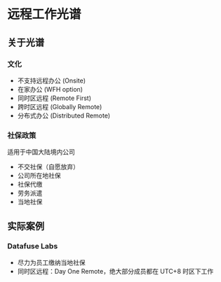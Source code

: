 # 远程工作光谱

## 关于光谱

### 文化

- 不支持远程办公 (Onsite)
- 在家办公 (WFH option)
- 同时区远程 (Remote First)
- 跨时区远程 (Globally Remote)
- 分布式办公 (Distributed Remote)

### 社保政策

适用于中国大陆境内公司

- 不交社保（自愿放弃）
- 公司所在地社保
- 社保代缴
- 劳务派遣
- 当地社保

## 实际案例

### Datafuse Labs

- 尽力为员工缴纳当地社保
- 同时区远程：Day One Remote，绝大部分成员都在 UTC+8 时区下工作
